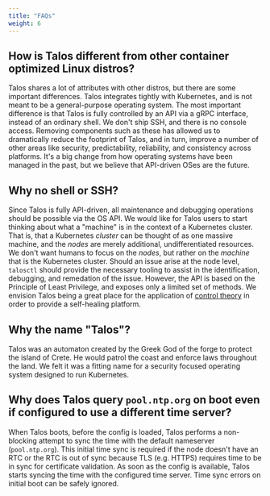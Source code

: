 ```yaml
---
title: "FAQs"
weight: 6
---
```


<!-- markdownlint-disable MD026 -->

## How is Talos different from other container optimized Linux distros?

Talos shares a lot of attributes with other distros, but there are some important differences.
Talos integrates tightly with Kubernetes, and is not meant to be a general-purpose operating system.
The most important difference is that Talos is fully controlled by an API via a gRPC interface, instead of an ordinary shell.
We don't ship SSH, and there is no console access.
Removing components such as these has allowed us to dramatically reduce the footprint of Talos, and in turn, improve a number of other areas like security, predictability, reliability, and consistency across platforms.
It's a big change from how operating systems have been managed in the past, but we believe that API-driven OSes are the future.

## Why no shell or SSH?

Since Talos is fully API-driven, all maintenance and debugging operations should be possible via the OS API. We would like for Talos users to start thinking about what a "machine" is in the context of a Kubernetes cluster.
That is, that a Kubernetes _cluster_ can be thought of as one massive machine, and the _nodes_ are merely additional, undifferentiated resources.
We don't want humans to focus on the _nodes_, but rather on the _machine_ that is the Kubernetes cluster.
Should an issue arise at the node level, `talosctl` should provide the necessary tooling to assist in the identification, debugging, and remedation of the issue. However, the API is based on the Principle of Least Privilege, and exposes only a limited set of methods.
We envision Talos being a great place for the application of [control theory](https://en.wikipedia.org/wiki/Control_theory) in order to provide a self-healing platform.

## Why the name "Talos"?

Talos was an automaton created by the Greek God of the forge to protect the island of Crete.
He would patrol the coast and enforce laws throughout the land. We felt it was a fitting name for a security focused operating system designed to run Kubernetes.

## Why does Talos query `pool.ntp.org` on boot even if configured to use a different time server?

When Talos boots, before the config is loaded, Talos performs a non-blocking attempt to sync the time with the default nameserver (`pool.ntp.org`).
This initial time sync is required if the node doesn't have an RTC or the RTC is out of sync because TLS (e.g. HTTPS) requires time to be in sync for certificate validation.
As soon as the config is available, Talos starts syncing the time with the configured time server.
Time sync errors on initial boot can be safely ignored.
